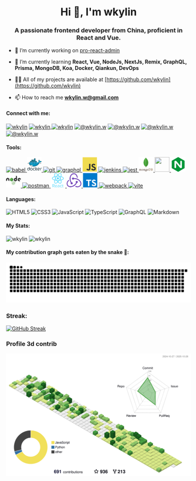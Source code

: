 <h1 align="center">Hi 👋, I'm wkylin</h1>
<h3 align="center">A passionate frontend developer from China, proficient in React and Vue.</h3>

- 🔭 I’m currently working on [pro-react-admin](https://pro-react-admin.vercel.app)

- 🌱 I’m currently learning **React, Vue, NodeJs, NextJs, Remix, GraphQL, Prisma, MongoDB, Koa, Docker, Qiankun, DevOps**

- 👨‍💻 All of my projects are available at [https://github.com/wkylin](https://github.com/wkylin)

- 📫 How to reach me **wkylin.w@gmail.com**

#### Connect with me:
<p>
   <a href="https://codepen.io/wkylin" target="blank"><img align="center" src="https://raw.githubusercontent.com/rahuldkjain/github-profile-readme-generator/master/src/images/icons/Social/codepen.svg" alt="wkylin" height="30" width="30" /></a>
   <a href="https://dev.to/wkylin" target="blank"><img align="center" src="https://cdn.jsdelivr.net/npm/simple-icons@3.0.1/icons/dev-dot-to.svg" alt="wkylin" height="30" width="30" />      </a>
   <a href="https://x.com/wkylin" target="blank"><img align="center" src="https://raw.githubusercontent.com/rahuldkjain/github-profile-readme-generator/master/src/images/icons/Social/twitter.svg" alt="wkylin" height="30" width="30" /></a>
   <a href="https://medium.com/@wkylin.w" target="blank"><img align="center" src="https://raw.githubusercontent.com/rahuldkjain/github-profile-readme-generator/master/src/images/icons/Social/medium.svg" alt="@wkylin.w" height="30" width="30" /></a>
  <a href="https://juejin.cn/user/289926798641176" target="blank"><img align="center" src="https://lf3-cdn-tos.bytescm.com/obj/static/xitu_juejin_web/6c61ae65d1c41ae8221a670fa32d05aa.svg" alt="@wkylin.w" height="30" width="30" /></a>
  <a href="https://app.daily.dev/wkylin" target="blank"><img align="center" src="https://simpleicons.org/icons/dailydotdev.svg" alt="@wkylin.w" height="30" width="30" /></a>
  <a href="https://hashnode.com/feed" target="blank"><img align="center" src="https://simpleicons.org/icons/hashnode.svg" alt="@wkylin.w" height="30" width="30" /></a>
</p>

#### Tools:
<p align="left"> 
   <a href="https://babeljs.io/" target="_blank"> <img src="https://www.vectorlogo.zone/logos/babeljs/babeljs-icon.svg" alt="babel" width="40" height="40"/> </a> 
   <a href="https://www.docker.com/" target="_blank"> <img src="https://raw.githubusercontent.com/devicons/devicon/master/icons/docker/docker-original-wordmark.svg" alt="docker" width="40" height="40"/> </a> 
   <a href="https://git-scm.com/" target="_blank"> <img src="https://www.vectorlogo.zone/logos/git-scm/git-scm-icon.svg" alt="git" width="40" height="40"/> </a>
   <a href="https://graphql.org" target="_blank"> <img src="https://www.vectorlogo.zone/logos/graphql/graphql-icon.svg" alt="graphql" width="40" height="40"/> </a> 
   <a href="https://developer.mozilla.org/en-US/docs/Web/JavaScript" target="_blank"> <img src="https://raw.githubusercontent.com/devicons/devicon/master/icons/javascript/javascript-original.svg" alt="javascript" width="40" height="40"/> </a> 
   <a href="https://www.jenkins.io" target="_blank"> <img src="https://www.vectorlogo.zone/logos/jenkins/jenkins-icon.svg" alt="jenkins" width="40" height="40"/> </a>
   <a href="https://jestjs.io" target="_blank"> <img src="https://www.vectorlogo.zone/logos/jestjsio/jestjsio-icon.svg" alt="jest" width="40" height="40"/> </a> 
   <a href="https://www.mongodb.com/" target="_blank"> <img src="https://raw.githubusercontent.com/devicons/devicon/master/icons/mongodb/mongodb-original-wordmark.svg" alt="mongodb" width="40" height="40"/> </a> 
   <a href="https://nextjs.org/" target="_blank"> <img src="https://simpleicons.org/icons/nextdotjs.svg" width="40" height="40"/> </a>
   <a href="https://www.nginx.com" target="_blank"> <img src="https://raw.githubusercontent.com/devicons/devicon/master/icons/nginx/nginx-original.svg" alt="nginx" width="40" height="40"/> </a> 
   <a href="https://nodejs.org" target="_blank"> <img src="https://raw.githubusercontent.com/devicons/devicon/master/icons/nodejs/nodejs-original-wordmark.svg" alt="nodejs" width="40" height="40"/> </a> 
   <a href="https://postman.com" target="_blank"> <img src="https://www.vectorlogo.zone/logos/getpostman/getpostman-icon.svg" alt="postman" width="40" height="40"/> </a> 
   <a href="https://reactjs.org/" target="_blank"> <img src="https://raw.githubusercontent.com/devicons/devicon/master/icons/react/react-original-wordmark.svg" alt="react" width="40" height="40"/> </a>
   <a href="https://redux.js.org" target="_blank"> <img src="https://raw.githubusercontent.com/devicons/devicon/master/icons/redux/redux-original.svg" alt="redux" width="40" height="40"/> </a> 
   <a href="https://www.typescriptlang.org/" target="_blank"> <img src="https://raw.githubusercontent.com/devicons/devicon/master/icons/typescript/typescript-original.svg" alt="typescript" width="40" height="40"/> </a> 
   <a href="https://webpack.js.org" target="_blank"> <img src="https://simpleicons.org/icons/webpack.svg" alt="webpack" width="40" height="40"/> </a>
   <a href="[https://webpack.js.org](https://vite.dev/)" target="_blank"> <img src="https://simpleicons.org/icons/vite.svg" alt="vite" width="40" height="40"/> </a>
</p>

#### Languages:
![HTML5](https://img.shields.io/badge/html5-%23E34F26.svg?style=for-the-badge&logo=html5&logoColor=white)
![CSS3](https://img.shields.io/badge/css3-%231572B6.svg?style=for-the-badge&logo=css3&logoColor=white)
![JavaScript](https://img.shields.io/badge/javascript-%23323330.svg?style=for-the-badge&logo=javascript&logoColor=%23F7DF1E)
![TypeScript](https://img.shields.io/badge/typescript-%23007ACC.svg?style=for-the-badge&logo=typescript&logoColor=white)
![GraphQL](https://img.shields.io/badge/-GraphQL-E10098?style=for-the-badge&logo=graphql&logoColor=white)
![Markdown](https://img.shields.io/badge/markdown-%23000000.svg?style=for-the-badge&logo=markdown&logoColor=white)

#### My Stats:
<div>
  <img width="320px" height="156" src="https://github-readme-stats.vercel.app/api/top-langs?username=wkylin&show_icons=true&locale=en&layout=compact" alt="wkylin" />
  <img  width="400px" src="https://github-readme-stats.vercel.app/api?username=wkylin&show_icons=true&locale=en" alt="wkylin" />
</div>

#### My contribution graph gets eaten by the snake 🐍:
![github-contribution-grid-snake](https://github.com/wkylin/wkylin/blob/output/github-contribution-grid-snake.svg)
<!--
#### Daily.dev
<a href="https://app.daily.dev/wkylin"><img src="https://api.daily.dev/devcards/v2/QsDRwfOtY.png?r=q6j&type=wide" width="652" alt="wkylin.w's Dev Card"/></a>
-->
### Streak:
[![GitHub Streak](https://github-readme-streak-stats.herokuapp.com/?user=wkylin)](https://git.io/streak-stats)

### Profile 3d contrib
![](./profile-3d-contrib/profile-green-animate.svg)
